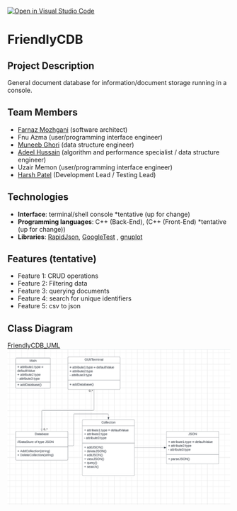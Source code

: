 [![Open in Visual Studio Code](https://classroom.github.com/assets/open-in-vscode-718a45dd9cf7e7f842a935f5ebbe5719a5e09af4491e668f4dbf3b35d5cca122.svg)](https://classroom.github.com/online_ide?assignment_repo_id=10836323&assignment_repo_type=AssignmentRepo)

# FriendlyCDB

## Project Description
General document database for information/document storage running in a console.

## Team Members
- [Farnaz Mozhgani](https://github.com/farnazi2000) (software architect)
- Fnu Azma (user/programming interface engineer)
- [Muneeb Ghori](https://github.com/muneebghori) (data structure engineer)
- [Adeel Hussain](https://github.com/hussain-adeel) (algorithm and performance specialist / data structure engineer)
- Uzair Memon (user/programming interface engineer)
- [Harsh Patel](https://github.com/hp6164) (Development Lead / Testing Lead)

## Technologies
- **Interface**: terminal/shell console *tentative (up for change)
- **Programming languages**: C++ (Back-End), (C++ (Front-End)   *tentative (up for change))
- **Libraries**: [RapidJson](https://github.com/Tencent/rapidjson), [GoogleTest](https://github.com/google/googletest) , [gnuplot](https://github.com/gnuplot/gnuplot)

## Features (tentative)
- Feature 1: CRUD operations
- Feature 2: Filtering data
- Feature 3: querying documents
- Feature 4: search for unique identifiers 
- Feature 5: csv to json

## Class Diagram
[FriendlyCDB_UML](https://lucid.app/documents/embedded/2fd26883-22f0-4d6a-bd90-33ecd24ce9b5#)
![Alt text](CS180UML.png)
